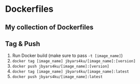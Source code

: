 # Dockerfiles

## My collection of Dockerfiles

## Tag & Push

1. Run Docker build (make sure to pass `-t [image_name]`)
2. `docker tag [image_name] jbyars4ku/[image_name]:[version]`
3. `docker push jbyars4ku/[image_name]:[version]`
4. `docker tag [image_name] jbyars4ku/[image_name]:latest`
5. `docker push jbyars4ku/[image_name]:latest`
